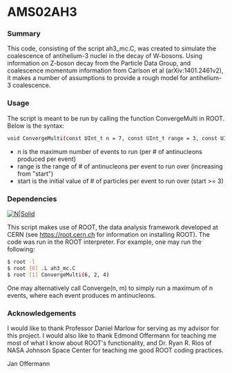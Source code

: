 # AMS02AH3

### Summary
This code, consisting of the script ah3_mc.C, was created to simulate the coalescence of antihelium-3 nuclei in the decay of W-bosons. Using information on Z-boson decay from the Particle Data Group, and coalescence momentum information from Carlson et al (arXiv:1401.2461v2), it makes a number of assumptions to provide a rough model for antihelium-3 coalescence.

### Usage
The script is meant to be run by calling the function ConvergeMulti in ROOT. Below is the syntax:
```sh
void ConvergeMulti(const UInt_t n = 7, const UInt_t range = 3, const UInt_t start = 3)
```
  - n is the maximum number of events to run (per # of antinucleons produced per event)
  - range is the range of # of antinucleons per event to run over (increasing from "start")
  - start is the initial value of # of particles per event to run over (start >= 3)

### Dependencies
[![N|Solid](https://d35c7d8c.web.cern.ch/sites/d35c7d8c.web.cern.ch/files/website-banner-allnew-croped_3.png)](https://root.cern.ch)

This script makes use of ROOT, the data analysis framework developed at CERN (see https://root.cern.ch for information on installing ROOT).
The code was run in the ROOT interpreter. For example, one may run the following:
```sh
$ root -l
$ root [0] .L ah3_mc.C
$ root [1] ConvergeMulti(6, 2, 4)
```
One may alternatively call Converge(n, m) to simply run a maximum of n events, where each event produces m antinucleons. 

### Acknowledgements

I would like to thank Professor Daniel Marlow for serving as my advisor for this project. I would also like to thank Edmond Offermann for teaching me most of what I know about ROOT's functionality, and Dr. Ryan R. Rios of NASA Johnson Space Center for teaching me good ROOT coding practices.

Jan Offermann
